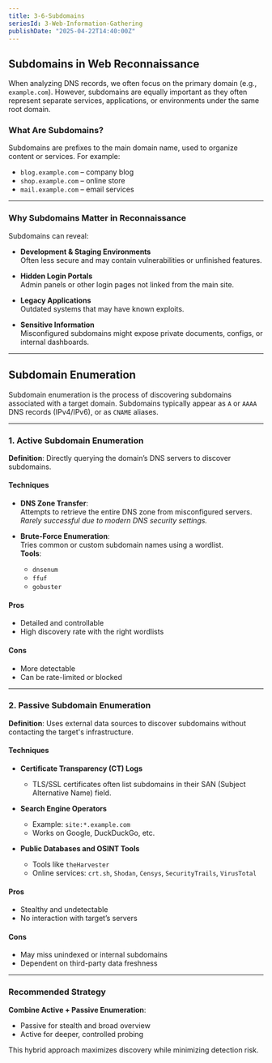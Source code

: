 ```yaml
---
title: 3-6-Subdomains
seriesId: 3-Web-Information-Gathering
publishDate: "2025-04-22T14:40:00Z"
---
```


## Subdomains in Web Reconnaissance

When analyzing DNS records, we often focus on the primary domain (e.g., `example.com`). However, subdomains are equally important as they often represent separate services, applications, or environments under the same root domain.

###  What Are Subdomains?

Subdomains are prefixes to the main domain name, used to organize content or services. For example:

- `blog.example.com` – company blog  
- `shop.example.com` – online store  
- `mail.example.com` – email services

---

###  Why Subdomains Matter in Reconnaissance

Subdomains can reveal:

- **Development & Staging Environments**  
  Often less secure and may contain vulnerabilities or unfinished features.

- **Hidden Login Portals**  
  Admin panels or other login pages not linked from the main site.

- **Legacy Applications**  
  Outdated systems that may have known exploits.

- **Sensitive Information**  
  Misconfigured subdomains might expose private documents, configs, or internal dashboards.

---

##  Subdomain Enumeration

Subdomain enumeration is the process of discovering subdomains associated with a target domain. Subdomains typically appear as `A` or `AAAA` DNS records (IPv4/IPv6), or as `CNAME` aliases.

---

###  1. Active Subdomain Enumeration

**Definition**: Directly querying the domain’s DNS servers to discover subdomains.

####  Techniques

- **DNS Zone Transfer**:  
  Attempts to retrieve the entire DNS zone from misconfigured servers.  
  _Rarely successful due to modern DNS security settings._

- **Brute-Force Enumeration**:  
  Tries common or custom subdomain names using a wordlist.  
  **Tools**:
  - `dnsenum`
  - `ffuf`
  - `gobuster`

####  Pros
- Detailed and controllable  
- High discovery rate with the right wordlists

####  Cons
- More detectable  
- Can be rate-limited or blocked

---

###  2. Passive Subdomain Enumeration

**Definition**: Uses external data sources to discover subdomains without contacting the target's infrastructure.

####  Techniques

- **Certificate Transparency (CT) Logs**  
  - TLS/SSL certificates often list subdomains in their SAN (Subject Alternative Name) field.

- **Search Engine Operators**  
  - Example: `site:*.example.com`  
  - Works on Google, DuckDuckGo, etc.

- **Public Databases and OSINT Tools**  
  - Tools like `theHarvester`  
  - Online services: `crt.sh`, `Shodan`, `Censys`, `SecurityTrails`, `VirusTotal`

####  Pros
- Stealthy and undetectable  
- No interaction with target’s servers

####  Cons
- May miss unindexed or internal subdomains  
- Dependent on third-party data freshness

---

###  Recommended Strategy

**Combine Active + Passive Enumeration**:
- Passive for stealth and broad overview
- Active for deeper, controlled probing

This hybrid approach maximizes discovery while minimizing detection risk.
